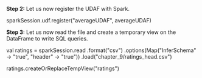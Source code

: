 
**Step 2:** Let us now register the UDAF with Spark.

sparkSession.udf.register("averageUDAF", averageUDAF)

 

**Step 3:** Let us now read the file and create a temporary view on the DataFrame to write SQL queries.
 

val ratings = sparkSession.read
	.format("csv")
	.options(Map("InferSchema" -> "true", "header" -> "true"))
  .load("chapter_9/ratings_head.csv")

ratings.createOrReplaceTempView("ratings")

 

